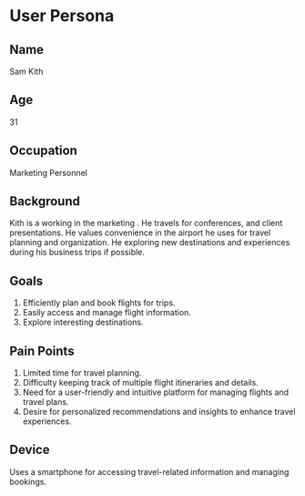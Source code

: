 # User Persona

## Name

Sam Kith

## Age

31

## Occupation

Marketing Personnel

## Background

Kith is a  working in the marketing . He  travels for conferences, and client presentations. He values convenience in the airport he uses for travel planning and organization. He exploring new destinations and experiences during his business trips if possible.

## Goals

1. Efficiently plan and book flights for trips.
2. Easily access and manage flight information.
3. Explore interesting destinations.

## Pain Points

1. Limited time for travel planning.
2. Difficulty keeping track of multiple flight itineraries and details.
3. Need for a user-friendly and intuitive platform for managing flights and travel plans.
4. Desire for personalized recommendations and insights to enhance travel experiences.

## Device

Uses a smartphone for accessing travel-related information and managing bookings.
